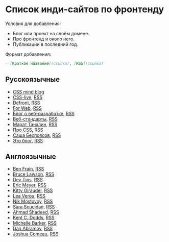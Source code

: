 # Список инди-сайтов по фронтенду

Условия для добавления:

- Блог или проект на своём домене.
- Про фронтенд и около него.
- Публикации в последний год.

Формат добавления:

```md
- [Краткое название](ссылка), [RSS](ссылка)
```

## Русскоязычные

- [CSS mind blog](https://ariarzer.dev/)
- [CSS-live](https://css-live.ru/), [RSS](https://css-live.ru/feed/)
- [Defront](https://defront.ru/), [RSS](https://defront.ru/feed/feed.xml)
- [For Web](https://forweb.dev/ru/blog), [RSS](https://forweb.dev/ru/blog/feed.xml)
- [Блог о веб-разработке](https://amorgunov.com/), [RSS](https://amorgunov.com/feed/feed.xml)
- [Веб-стандарты](https://web-standards.ru/articles/), [RSS](https://web-standards.ru/articles/feed/)
- [Марат Таналин](https://tanalin.com/blog/), [RSS](https://tanalin.com/blog/feeds/rss/)
- [Про CSS](http://css.yoksel.ru/), [RSS](http://css.yoksel.ru/feed.xml)
- [Саша Беспоясов](https://bespoyasov.ru/blog/), [RSS](https://bespoyasov.ru/rss.xml)
- [Это блог](https://isqua.ru/blog/), [RSS](https://isqua.ru/blog/rss/)

## Англоязычные

- [Ben Frain](https://benfrain.com/blog/), [RSS](https://benfrain.com/feed)
- [Bruce Lawson](https://www.brucelawson.co.uk/), [RSS](https://www.brucelawson.co.uk/feed/)
- [Dev Tips](https://mefody.dev/), [RSS](https://mefody.dev/feed/rss.xml)
- [Eric Meyer](https://meyerweb.com/), [RSS](https://meyerweb.com/eric/thoughts/feed/)
- [Kitty Giraudel](https://kittygiraudel.com/blog/), [RSS](https://kittygiraudel.com/rss)
- [Lea Verou](https://lea.verou.me/), [RSS](https://lea.verou.me/feed/)
- [Nik Mostovoy](https://xnim.me/blog), [RSS](https://xnim.me/atom)
- [Sara Soueidan](https://www.sarasoueidan.com/blog/), [RSS](https://www.sarasoueidan.com/blog/index.xml)
- [Ahmad Shadeed](https://ishadeed.com/), [RSS](https://ishadeed.com/feed.xml)
- [Kent C. Dodds](https://kentcdodds.com/), [RSS](https://kentcdodds.com/blog/rss.xml)
- [Michelle Barker](https://css-irl.info/), [RSS](https://css-irl.info/rss.xml)
- [Dan Abramov](https://overreacted.io/), [RSS](https://overreacted.io/rss.xml)
- [Joshua Comeau](https://www.joshwcomeau.com/), [RSS](https://www.joshwcomeau.com/rss.xml)
